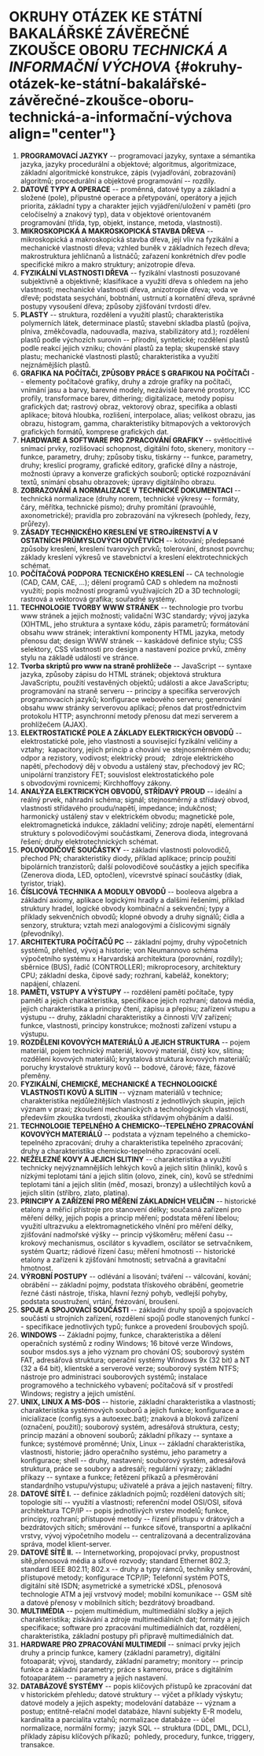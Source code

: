 # OKRUHY OTÁZEK KE STÁTNÍ BAKALÁŘSKÉ ZÁVĚREČNÉ ZKOUŠCE OBORU *TECHNICKÁ A INFORMAČNÍ VÝCHOVA* {#okruhy-otázek-ke-státní-bakalářské-závěrečné-zkoušce-oboru-technická-a-informační-výchova align="center"}

1.  **PROGRAMOVACÍ JAZYKY** -- programovací jazyky, syntaxe a sémantika
    jazyka, jazyky procedurální a objektové; algoritmus, algoritmizace,
    základní algoritmické konstrukce, zápis (vyjadřování, zobrazování)
    algoritmů; procedurální a objektové programování -- rozdíly.
2.  **DATOVÉ TYPY A OPERACE** -- proměnná, datové typy a základní a
    složené (pole), přípustné operace a přetypování, operátory a jejich
    priorita, základní typy a charakter jejich vyjádření/uložení v
    paměti (pro celočíselný a znakový typ), data v objektové
    orientovaném programování (třída, typ, objekt, instance, metoda,
    vlastnosti).
3.  **MIKROSKOPICKÁ A MAKROSKOPICKÁ STAVBA DŘEVA** -- mikroskopická a
    makroskopická stavba dřeva, její vliv na fyzikální a mechanické
    vlastnosti dřeva; vzhled buněk v základních řezech dřeva;
    makrostruktura jehličnanů a listnáčů; zařazení konkrétních dřev
    podle specifické mikro a makro struktury; anizotropie dřeva.
4.  **FYZIKÁLNÍ VLASTNOSTI DŘEVA** -- fyzikální vlastnosti posuzované
    subjektivně a objektivně; klasifikace a využití dřeva s ohledem na
    jeho vlastnosti; mechanické vlastnosti dřeva, anizotropie dřeva;
    voda ve dřevě; podstata sesychání, bobtnání, ustrnutí a kornatění
    dřeva, správné postupy vysoušení dřeva; způsoby zjišťování tvrdosti
    dřev.
5.  **PLASTY** -- struktura, rozdělení a využití plastů; charakteristika
    polymerních látek, determinace plastů; stavební skladba plastů
    (pojiva, plniva, změkčovadla, nadouvadla, maziva, stabilizátory
    atd.); rozdělení plastů podle výchozích surovin -- přírodní,
    syntetické; rozdělení plastů podle reakcí jejich vzniku; chování
    plastů za tepla; skupenské stavy plastu; mechanické vlastnosti
    plastů; charakteristika a využití nejznámějších plastů.
6.  **GRAFIKA NA POČÍTAČI, ZPŮSOBY PRÁCE S GRAFIKOU NA POČÍTAČI** --
    elementy počítačové grafiky, druhy a zdroje grafiky na počítači,
    vnímání jasu a barvy, barevné modely, nezávislé barevné prostory,
    ICC profily, transformace barev, dithering; digitalizace, metody
    popisu grafických dat; rastrový obraz, vektorový obraz, specifika a
    oblasti aplikace; bitová hloubka, rozlišení, interpolace, alias;
    velikost obrazu, jas obrazu, histogram, gamma, charakteristiky
    bitmapových a vektorových grafických formátů, komprese grafických
    dat.
7.  **HARDWARE A SOFTWARE PRO ZPRACOVÁNÍ GRAFIKY** -- světlocitlivé
    snímací prvky, rozlišovací schopnost, digitální foto, skenery,
    monitory -- funkce, parametry, druhy; způsoby tisku, tiskárny --
    funkce, parametry, druhy; kreslicí programy, grafické editory,
    grafické dílny a nástroje, možnosti úpravy a konverze grafických
    souborů; optické rozpoznávání textů, snímání obsahu obrazovek;
    úpravy digitálního obrazu.
8.  **ZOBRAZOVÁNÍ A NORMALIZACE V TECHNICKÉ DOKUMENTACI** -- technická
    normalizace (druhy norem, technické výkresy -- formáty, čáry,
    měřítka, technické písmo); druhy promítání (pravoúhlé,
    axonometrické); pravidla pro zobrazování na výkresech (pohledy,
    řezy, průřezy).
9.  **ZÁSADY TECHNICKÉHO KRESLENÍ VE STROJÍRENSTVÍ A V OSTATNÍCH
    PRŮMYSLOVÝCH ODVĚTVÍCH** -- kótování; předepsané způsoby kreslení,
    kreslení tvarových prvků; tolerování, drsnost povrchu; základy
    kreslení výkresů ve stavebnictví a kreslení elektrotechnických
    schémat.
10. **POČÍTAČOVÁ PODPORA TECNICKÉHO KRESLENÍ** -- CA technologie (CAD,
    CAM, CAE, ...); dělení programů CAD s ohledem na možnosti využití;
    popis možností programů využívajících 2D a 3D technologii; rastrová
    a vektorová grafika; souřadné systémy.
11. **TECHNOLOGIE TVORBY WWW STRÁNEK** -- technologie pro tvorbu www
    stránek a jejich možnosti; validační W3C standardy; vývoj jazyka
    (X)HTML, jeho struktura a syntaxe kódu, zápis parametrů; formátování
    obsahu www stránek; interaktivní komponenty HTML jazyka, metody
    přenosu dat; design WWW stránek -- kaskádové definice stylu; CSS
    selektory, CSS vlastnosti pro design a nastavení pozice prvků, změny
    stylu na základě událostí ve stránce.
12. **Tvorba skriptů pro www na straně prohlížeče** -- JavaScript --
    syntaxe jazyka, způsoby zápisu do HTML stránek; objektová struktura
    JavaScriptu, použití vestavěných objektů; události a akce
    JavaScriptu; programování na straně serveru -- principy a specifika
    serverových programovacích jazyků; konfigurace webového serveru;
    generování obsahu www stránky serverovou aplikací; přenos dat
    prostřednictvím protokolu HTTP; asynchronní metody přenosu dat mezi
    serverem a prohlížečem (AJAX).
13. **ELEKTROSTATICKÉ POLE A ZÁKLADY ELEKTRICKÝCH OBVODŮ** --
    elektrostatické pole, jeho vlastnosti a související fyzikální
    veličiny a vztahy;  kapacitory, jejich princip a chování ve
    stejnosměrném obvodu; odpor a rezistory, vodivost; elektrický
    proud;   zdroje elektrického napětí, přechodový děj v obvodu a
    ustálený stav, přechodový jev RC; unipolární tranzistory FET;
    souvislost elektrostatického pole s obvodovými rovnicemi;
    Kirchhoffovy zákony.
14. **ANALÝZA ELEKTRICKÝCH OBVODŮ, STŘÍDAVÝ PROUD** -- ideální a reálný
    prvek, náhradní schéma; signál; stejnosměrný a střídavý obvod,
    vlastnosti střídavého proudu/napětí, impedance; indukčnost;
    harmonický ustálený stav v elektrickém obvodu; magnetické pole,
    elektromagnetická indukce, základní veličiny; zdroje napětí,
    elementární struktury s polovodičovými součástkami, Zenerova dioda,
    integrovaná řešení; druhy elektrotechnických schémat.
15. **POLOVODIČOVÉ SOUČÁSTKY** -- základní vlastnosti polovodičů,
    přechod PN; charakteristiky diody, příklad aplikace; princip použití
    bipolárních tranzistorů; další polovodičové součástky a jejich
    specifika (Zenerova dioda, LED, optočlen), vícevrstvé spínací
    součástky (diak, tyristor, triak).
16. **ČÍSLICOVÁ TECHNIKA A MODULY OBVODŮ** -- booleova algebra a
    základní axiomy, aplikace logickými hradly a dalšími řešeními,
    příklad struktury hradel, logické obvody kombinační a sekvenční;
    typy a příklady sekvenčních obvodů; klopné obvody a druhy signálů;
    čidla a senzory, struktura; vztah mezi analogovými a číslicovými
    signály (převodníky).
17. **ARCHITEKTURA POČÍTAČŮ PC** -- základní pojmy, druhy výpočetních
    systémů, přehled, vývoj a historie; von Neumannovo schéma
    výpočetního systému x Harvardská architektura (porovnání, rozdíly);
    sběrnice (BUS), řadič (CONTROLLER); mikroprocesory, architektury
    CPU; základní deska, čipové sady; rozhraní, kabeláž, konektory;
    napájení, chlazení.
18. **PAMĚTI, VSTUPY A VÝSTUPY** -- rozdělení pamětí počítače, typy
    pamětí a jejich charakteristika, specifikace jejich rozhraní; datová
    média, jejich charakteristika a principy čtení, zápisu a přepisu;
    zařízení vstupu a výstupu -- druhy, základní charakteristiky a
    činnosti V/V zařízení; funkce, vlastnosti, principy konstrukce;
    možnosti zařízení vstupu a výstupu.
19. **ROZDĚLENI KOVOVÝCH MATERIÁLŮ A JEJICH STRUKTURA** -- pojem
    materiál, pojem technický materiál, kovový materiál, čistý kov,
    slitina; rozdělení kovových materiálů; krystalová struktura kovových
    materiálů; poruchy krystalové struktury kovů -- bodové, čárové;
    fáze, fázové přeměny.
20. **FYZIKÁLNÍ, CHEMICKÉ, MECHANICKÉ A TECHNOLOGICKÉ VLASTNOSTI KOVŮ A
    SLITIN** -- význam materiálů v technice; charakteristika
    nejdůležitějších vlastností z jednotlivých skupin, jejich význam v
    praxi; zkoušení mechanických a technologických vlastností, především
    zkouška tvrdosti, zkouška střídavým ohýbáním a další.
21. **TECHNOLOGIE TEPELNÉHO A CHEMICKO--TEPELNÉHO ZPRACOVÁNÍ KOVOVÝCH
    MATERIÁLŮ** -- podstata a význam tepelného a chemicko-tepelného
    zpracování; druhy a charakteristika tepelného zpracování; druhy a
    charakteristika chemicko-tepelného zpracování ocelí.
22. **NEŽELEZNÉ KOVY A JEJICH SLITINY** -- charakteristika a využití
    technicky nejvýznamnějších lehkých kovů a jejich slitin (hliník),
    kovů s nízkými teplotami tání a jejich slitin (olovo, zinek, cín),
    kovů se středními teplotami tání a jejich slitin (měď, mosazi,
    bronzy) a ušlechtilých kovů a jejich slitin (stříbro, zlato,
    platina).
23. **PRINCIPY A ZAŘÍZENÍ PRO MĚŘENÍ ZÁKLADNÍCH VELIČIN** -- historické
    etalony a měřicí přístroje pro stanovení délky; současná zařízení
    pro měření délky, jejich popis a princip měření; podstata měření
    libelou; využití ultrazvuku a elektromagnetického vlnění pro měření
    délky, zjišťování nadmořské výšky -- princip výškoměru; měření času
    -- krokový mechanismus, oscilátor s kyvadlem, oscilátor se
    setrvačníkem, systém Quartz; rádiové řízení času; měření hmotnosti
    -- historické etalony a zařízeni k zjišťování hmotnosti; setrvačná a
    gravitační hmotnost.
24. **VÝROBNÍ POSTUPY** -- odlévání a lisování; tváření -- válcování,
    kování; obrábění -- základní pojmy, podstata třískového obrábění,
    geometrie řezné části nástroje, tříska, hlavní řezný pohyb, vedlejší
    pohyby, podstata soustružení, vrtání, frézování, broušení.
25. **SPOJE A SPOJOVACÍ SOUČÁSTI** -- základní druhy spojů a spojovacích
    součástí u strojních zařízení, rozdělení spojů podle stanovených
    funkcí -- specifikace jednotlivých typů; funkce a provedení
    šroubových spojů.
26. **WINDOWS** -- Základní pojmy, funkce, charakteristika a dělení
    operačních systémů z rodiny Windows; 16 bitové verze Windows, soubor
    msdos.sys a jeho význam pro chování OS; souborový systém FAT,
    adresářová struktura; operační systémy Windows 9x (32 bit) a NT (32
    a 64 bit), klientské a serverové verze; souborový systém NTFS;
    nástroje pro administraci souborových systémů; instalace
    programového a technického vybavení; počítačová síť v prostředí
    Windows; registry a jejich umístění.
27. **UNIX, LINUX A MS-DOS** -- historie, základní charakteristika a
    vlastnosti; charakteristika systémových souborů a jejich funkce;
    konfigurace a inicializace (config.sys a autoexec.bat); znaková a
    bloková zařízení (označení, použití); souborový systém, adresářová
    struktura, cesty; princip mazání a obnovení souborů; základní
    příkazy -- syntaxe a funkce; systémové proměnné; Unix, Linux --
    základní charakteristika, vlastnosti, historie; jádro operačního
    systému, jeho parametry a konfigurace; shell -- druhy, nastavení;
    souborový systém, adresářová struktura, práce se soubory a adresáři;
    regulární výrazy; základní příkazy -- syntaxe a funkce; řetězení
    příkazů a přesměrování standardního vstupu/výstupu; uživatelé a
    práva a jejich nastavení; filtry.
28. **DATOVÉ SÍTĚ I.** -- definice základních pojmů; rozdělení datových
    sítí; topologie sítí -- využití a vlastnosti; referenční model
    OSI/OSI, síťová architektura TCP/IP -- popis jednotlivých vrstev
    modelů; funkce, principy, rozhraní; přístupové metody -- řízení
    přístupu v drátových a bezdrátových sítích; směrování -- funkce
    síťové, transportní a aplikační vrstvy, vývoj výpočetního modelu --
    centralizovaná a decentralizována správa, model klient-server.
29. **DATOVÉ SÍTĚ II.** -- Internetworking, propojovací prvky,
    propustnost sítě,přenosová média a síťové rozvody; standard Ethernet
    802.3; standard IEEE 802.11; 802.x -- druhy a typy rámců, techniky
    směrování, přístupové metody; konfigurace TCP/IP; Telefonní systém
    POTS, digitální sítě ISDN; asymetrické a symetrické xDSL, přenosová
    technologie ATM a její vrstvový model; mobilní komunikace -- GSM
    sítě a datové přenosy v mobilních sítích; bezdrátový broadband.
30. **MULTIMÉDIA** -- pojem multimédium, multimediální složky a jejich
    charakteristika; získávání a zdroje multimediálních dat; formáty a
    jejich specifikace; software pro zpracování multimediálních dat,
    rozdělení, charakteristika, základní postupy při přípravě
    multimediálních dat.
31. **HARDWARE PRO ZPRACOVÁNÍ MULTIMEDIÍ** -- snímací prvky jejich druhy
    a princip funkce, kamery (základní parametry), digitální fotoaparát;
    vývoj, standardy, základní parametry; monitory -- princip funkce a
    základní parametry; práce s kamerou, práce s digitálním fotoaparátem
    -- parametry a jejich nastavení.
32. **DATABÁZOVÉ SYSTÉMY** -- popis klíčových přístupů ke zpracování dat
    v historickém přehledu; datové struktury -- výčet a příklady
    výskytu;  datové modely a jejich aspekty; modelování databáze --
    význam a postup; entitně-relační model databáze, hlavní subjekty E-R
    modelu, kardinalita a parcialita vztahů; normalizace databáze --
    účel normalizace, normální formy;  jazyk SQL -- struktura (DDL, DML,
    DCL), příklady zápisu klíčových příkazů;  pohledy, procedury,
    funkce, triggery, transakce.
